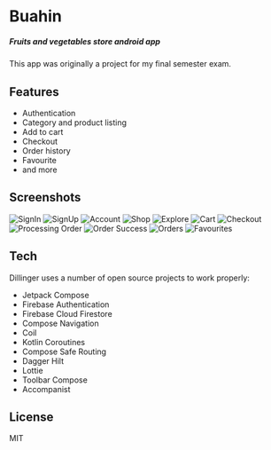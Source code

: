 # Buahin
##### _Fruits and vegetables store android app_
This app was originally a project for my final semester exam.

## Features

- Authentication
- Category and product listing
- Add to cart
- Checkout
- Order history
- Favourite
- and more

## Screenshots
![SignIn](screenshots/signin.png "Sign In")
![SignUp](screenshots/signup.png "Sign Up")
![Account](screenshots/account.png "Account")
![Shop](screenshots/shop.png "Shop")
![Explore](screenshots/explore.png "Explore")
![Cart](screenshots/carts.png "Cart")
![Checkout](screenshots/checkout.png "Checkout")
![Processing Order](screenshots/processing_order.png "Processing Order")
![Order Success](screenshots/order_success.png "Order Success")
![Orders](screenshots/orders.png "Orders")
![Favourites](screenshots/favourites.png "Favourites")


## Tech

Dillinger uses a number of open source projects to work properly:

- Jetpack Compose
- Firebase Authentication
- Firebase Cloud Firestore
- Compose Navigation
- Coil
- Kotlin Coroutines
- Compose Safe Routing
- Dagger Hilt
- Lottie
- Toolbar Compose
- Accompanist

## License
MIT

